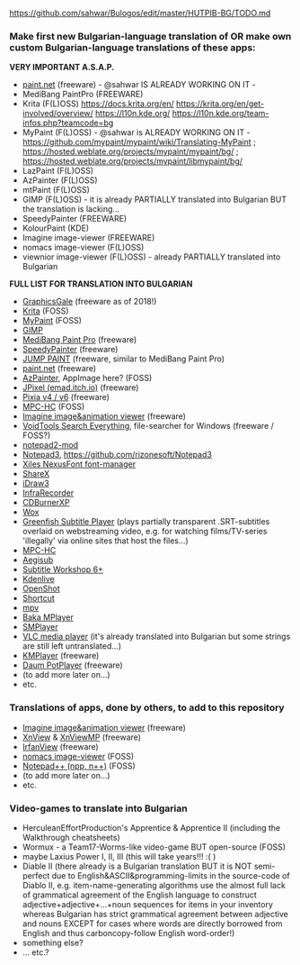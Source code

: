 https://github.com/sahwar/Bulogos/edit/master/HUTPIB-BG/TODO.md

### Make first new Bulgarian-language translation of OR make own custom Bulgarian-language translations of these apps: ###

**VERY IMPORTANT A.S.A.P.**
* [paint.net](http://getpaint.net) (freeware) - @sahwar IS ALREADY WORKING ON IT - 
* MediBang PaintPro (FREEWARE)
* Krita (F(L)OSS)
https://docs.krita.org/en/
https://krita.org/en/get-involved/overview/
https://l10n.kde.org/
https://l10n.kde.org/team-infos.php?teamcode=bg
* MyPaint (F(L)OSS) - @sahwar is ALREADY WORKING ON IT - https://github.com/mypaint/mypaint/wiki/Translating-MyPaint ; https://hosted.weblate.org/projects/mypaint/mypaint/bg/ ; https://hosted.weblate.org/projects/mypaint/libmypaint/bg/
* LazPaint (F(L)OSS)
* AzPainter (F(L)OSS)
* mtPaint (F(L)OSS)
* GIMP (F(L)OSS) - it is already PARTIALLY translated into Bulgarian BUT the translation is lacking...
* SpeedyPainter (FREEWARE)
* KolourPaint (KDE)
* Imagine image-viewer (FREEWARE)
* nomacs image-viewer (F(L)OSS)
* viewnior image-viewer (F(L)OSS) - already PARTIALLY translated into Bulgarian

**FULL LIST FOR TRANSLATION INTO BULGARIAN**
* [GraphicsGale](https://graphicsgale.com/us/download.html) (freeware as of 2018!)
* [Krita](http://krita.org) (FOSS)
* [MyPaint](http://mypaint.org/) (FOSS)
* [GIMP](https://www.gimp.org/)
* [MediBang Paint Pro](https://medibangpaint.com/en/pc/) (freeware)
* [SpeedyPainter](http://speedypainter.altervista.org) (freeware)
* [JUMP PAINT](https://medibangpaint.com/en/) (freeware, similar to MediBang Paint Pro)
* [paint.net](http://getpaint.net) (freeware)
* [AzPainter](https://osdn.net/projects/azpainter/), AppImage here? (FOSS)
* [JPixel (emad.itch.io)](https://emad.itch.io/jpixel) (freeware)
* [Pixia v4 / v6](http://www.ne.jp/asahi/mighty/knight/download.html) (freeware)
* [MPC-HC](http://mpc-hc.org) (FOSS)
* [Imagine image&animation viewer](http://www.nyam.pe.kr/dev/imagine/) (freeware)
* [VoidTools Search Everything](https://voidtools.com/), file-searcher for Windows (freeware / FOSS?)
* [notepad2-mod](https://xhmikosr.github.io/notepad2-mod/)
* [Notepad3](https://www.rizonesoft.com/downloads/notepad3/), https://github.com/rizonesoft/Notepad3
* [Xiles NexusFont font-manager](http://www.xiles.net/)
* [ShareX](https://getsharex.com/)
* [iDraw3](http://tsukuru.pl/index.php?link=programy/iDraw)
* [InfraRecorder](http://infrarecorder.org/)
* [CDBurnerXP](https://cdburnerxp.se/)
* [Wox](http://www.wox.one/)
* [Greenfish Subtitle Player](http://greenfishsoftware.org/gfsp.php#apage) (plays partially transparent .SRT-subtitles overlaid on webstreaming video, e.g. for watching films/TV-series 'illegally' via online sites that host the files...)
* [MPC-HC](https://mpc-hc.org/)
* [Aegisub](http://www.aegisub.org/)
* [Subtitle Workshop 6+](http://subworkshop.sourceforge.net/download.php)
* [Kdenlive](https://kdenlive.org/en/download/)
* [OpenShot](https://www.openshot.org/)
* [Shortcut](https://shotcut.org/download/)
* [mpv](https://mpv.io/)
* [Baka MPlayer](http://bakamplayer.u8sand.net/)
* [SMPlayer](https://www.smplayer.info/)
* [VLC media player](https://www.videolan.org/vlc/) (it's already translated into Bulgarian but some strings are still left untranslated...)
* [KMPlayer](http://www.kmplayer.com/) (freeware)
* [Daum PotPlayer](https://potplayer.daum.net/) (freeware)
* (to add more later on...)
* etc.

### Translations of apps, done by others, to add to this repository ###
* [Imagine image&animation viewer](http://www.nyam.pe.kr/dev/imagine/) (freeware)
* [XnView](https://www.xnview.com/en/) & [XnViewMP](https://www.xnview.com/en/xnviewmp/) (freeware)
* [IrfanView](https://www.irfanview.com/) (freeware)
* [nomacs image-viewer](https://nomacs.org/) (FOSS)
* [Notepad++ (npp, n++)](https://notepad-plus-plus.org/) (FOSS)
* (to add more later on...)
* etc.

### Video-games to translate into Bulgarian ###
* HerculeanEffortProduction's Apprentice & Apprentice II (including the Walkthrough cheatsheets)
* Wormux - a Team17-Worms-like video-game BUT open-source (FOSS)
* maybe Laxius Power I, II, III (this will take years!!! :( )
* Diable II (there already is a Bulgarian translation BUT it is NOT semi-perfect due to English&ASCII&programming-limits in the source-code of Diablo II, e.g. item-name-generating algorithms use the almost full lack of grammatical agreement of the English language to construct adjective+adjective+...+noun sequences for items in your inventory whereas Bulgarian has strict grammatical agreement between adjective and nouns EXCEPT for cases where words are directly borrowed from English and thus carboncopy-follow English word-order!)
* something else?
* ... etc.?
